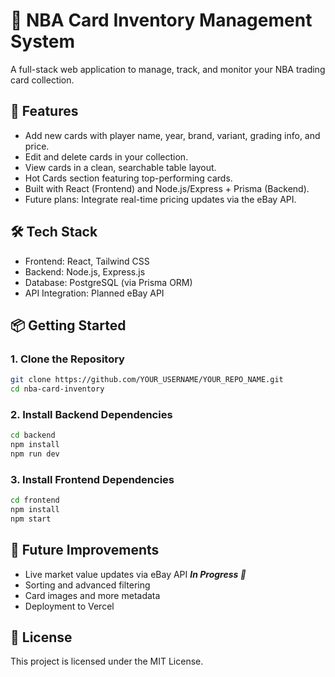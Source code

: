 # 🏀 NBA Card Inventory Management System

A full-stack web application to manage, track, and monitor your NBA trading card collection.

## 🚀 Features
- Add new cards with player name, year, brand, variant, grading info, and price.
- Edit and delete cards in your collection.
- View cards in a clean, searchable table layout.
- Hot Cards section featuring top-performing cards.
- Built with React (Frontend) and Node.js/Express + Prisma (Backend).
- Future plans: Integrate real-time pricing updates via the eBay API.

## 🛠️ Tech Stack
- Frontend: React, Tailwind CSS
- Backend: Node.js, Express.js
- Database: PostgreSQL (via Prisma ORM)
- API Integration: Planned eBay API

## 📦 Getting Started

### 1. Clone the Repository
```bash
git clone https://github.com/YOUR_USERNAME/YOUR_REPO_NAME.git
cd nba-card-inventory
```
### 2. Install Backend Dependencies
```bash
cd backend
npm install
npm run dev
```
### 3. Install Frontend Dependencies
```bash
cd frontend
npm install
npm start
```

## 🔮 Future Improvements
- Live market value updates via eBay API  _**In Progress 🔧**_
- Sorting and advanced filtering
- Card images and more metadata
- Deployment to Vercel

## 📄 License
This project is licensed under the MIT License.



